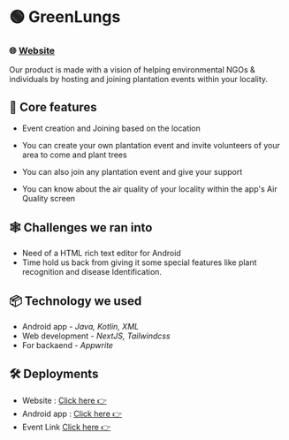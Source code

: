 # 🟢 GreenLungs

### 🌐 [Website](https://greenlungs.co)
Our product is made with a vision of helping environmental NGOs & individuals by hosting and joining plantation events within your locality.

## 🚀 Core features 
- Event creation and Joining based on the location

- You can create your own plantation event and invite volunteers of your area to come and plant trees

- You can also join any plantation event and give your support

- You can know about the air quality of your locality within the app's Air Quality screen

## 🕸 Challenges we ran into
- Need of a HTML rich text editor for Android
- Time hold us back from giving it some special features like plant recognition and disease Identification.

## 📦 Technology we used

- Android app - *Java, Kotlin, XML*
- Web development - *NextJS, Tailwindcss*
- For backaend - *Appwrite*

## 🛠 Deployments

- Website : [Click here 👉](https://greenlungs.co)
- Android app : [Click here 👉](https://drive.google.com/file/d/1Nzlt4ss4cmq-7jcxx5tJDaSQgzVUS8S6/view?usp=sharing)
- Event Link [Click here 👉](https://greenlungs.co/events?eventID=63fa8871adef8ed6e555)
